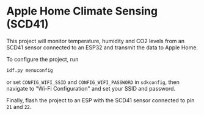 # Apple Home Climate Sensing (SCD41)

This project will monitor temperature, humidity and CO2 levels from an SCD41 sensor connected to an ESP32 and transmit the data to Apple Home.

To configure the project, run

```sh
idf.py menuconfig
```

or set `CONFIG_WIFI_SSID` and `CONFIG_WIFI_PASSWORD` in `sdkconfig`, then navigate to "Wi-Fi Configuration" and set your SSID and password.

Finally, flash the project to an ESP with the SCD41 sensor connected to pin `21` and `22`.
